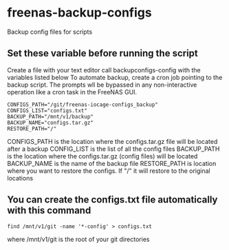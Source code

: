 # freenas-backup-configs
Backup config files for scripts
## Set these variable before running the script
Create a file with your text editor call backupconfigs-config with the variables listed below
To automate backup, create a cron job pointing to the backup script. The prompts wll be bypassed in any non-interactive operation like a cron task in the FreeNAS GUI.
```
CONFIGS_PATH="/git/freenas-iocage-configs_backup"
CONFIGS_LIST="configs.txt"
BACKUP_PATH="/mnt/v1/backup"
BACKUP_NAME="configs.tar.gz"
RESTORE_PATH="/"
```
CONFIGS_PATH is the location where the configs.tar.gz file will be located after a backup
CONFIG_LIST is the list of all the config files
BACKUP_PATH is the location where the configs.tar.gz (config files) will be located
BACKUP_NAME is the name of the backup file
RESTORE_PATH is location where you want to restore the configs. If "/" it will restore to the original locations

## You can create the configs.txt file automatically with this command
```
find /mnt/v1/git -name '*-config' > configs.txt
```

where /mnt/v1/git is the root of your git directories
